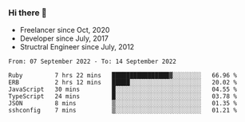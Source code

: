 ### Hi there 👋

- Freelancer since Oct, 2020
- Developer since July, 2017
- Structral Engineer since July, 2012

<!--START_SECTION:waka-->

```text
From: 07 September 2022 - To: 14 September 2022

Ruby         7 hrs 22 mins   ████████████████▓░░░░░░░░   66.96 %
ERB          2 hrs 12 mins   █████░░░░░░░░░░░░░░░░░░░░   20.02 %
JavaScript   30 mins         █░░░░░░░░░░░░░░░░░░░░░░░░   04.55 %
TypeScript   24 mins         █░░░░░░░░░░░░░░░░░░░░░░░░   03.78 %
JSON         8 mins          ▒░░░░░░░░░░░░░░░░░░░░░░░░   01.35 %
sshconfig    7 mins          ▒░░░░░░░░░░░░░░░░░░░░░░░░   01.21 %
```

<!--END_SECTION:waka-->

